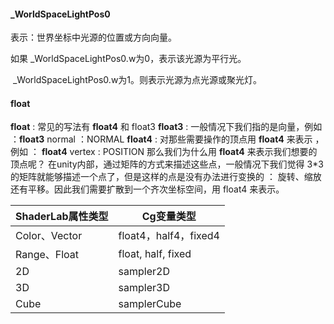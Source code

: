 #### _WorldSpaceLightPos0

表示：世界坐标中光源的位置或方向向量。

如果 _WorldSpaceLightPos0.w为0，表示该光源为平行光。

​		 _WorldSpaceLightPos0.w为1。则表示光源为点光源或聚光灯。



#### float

**float** : 常见的写法有 **float4** 和 float3
**float3** : 一般情况下我们指的是向量，例如 ：**float3** normal ：NORMAL
**float4** : 对那些需要操作的顶点用 **float4** 来表示 ，例如 ： **float4** vertex : POSITION
那么我们为什么用 **float4** 来表示我们想要的顶点呢？
在unity内部，通过矩阵的方式来描述这些点，一般情况下我们觉得 3*3的矩阵就能够描述一个点了，但是这样的点是没有办法进行变换的 ： 旋转、缩放还有平移。因此我们需要扩散到一个齐次坐标空间，用 float4 来表示。



| ShaderLab属性类型 | Cg变量类型            |
| ----------------- | --------------------- |
| Color、Vector     | float4，half4，fixed4 |
| Range、Float      | float, half, fixed    |
| 2D                | sampler2D             |
| 3D                | sampler3D             |
| Cube              | samplerCube           |
